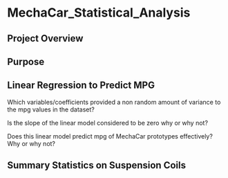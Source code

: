 # MechaCar_Statistical_Analysis

## Project Overview

## Purpose

## Linear Regression to Predict MPG
Which variables/coefficients provided a non random amount of variance to the mpg values in the dataset?

Is the slope of the linear model considered to be zero  why or why not?

Does this linear model predict mpg of MechaCar prototypes effectively?  Why or why not?

## Summary Statistics on Suspension Coils